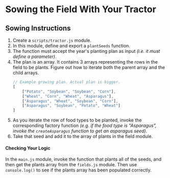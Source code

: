 # Sowing the Field With Your Tractor

## Sowing Instructions

1. Create a `scripts/tractor.js` module.
1. In this module, define and export a `plantSeeds` function.
1. The function must accept the year's planting plan as input _(i.e. it must define a parameter)_.
1. The plan is an array. It contains 3 arrays representing the rows in the field to be plants. Figure out how to iterate both the parent array and the child arrays.
    ```js
    // Example growing plan. Actual plan is bigger.
    [
        ["Potato", "Soybean", "Soybean", "Corn"],
        ["Wheat", "Corn", "Wheat", "Asparagus"],
        ["Asparagus", "Wheat", "Soybean", "Corn"],
        ["Asparagus", "Soybean", "Potato", "Wheat"]
    ]
    ```
1. As you iterate the row of food types to be planted, invoke the corresponding factory function _(e.g. if the food type is "Asparagus", invoke the `createAsparagus` function to get an asparagus seed)_.
1. Take that seed and add it to the array of plants in the field module.

#### Checking Your Logic

In the `main.js` module, invoke the function that plants all of the seeds, and then get the plants array from the `fields.js` module. Then use `console.log()` to see if the plants array has been populated correctly.

